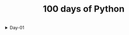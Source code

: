 <div align="center">
<h1>100 days of Python</h1>
</div>

</br>

<details>
<summary>Day-01</summary>
    
## Day 01 Topic:

- Python Install
- Environment Setup
- Install Necessary Packages
- Creating First Project

### Python Install:

[Download](https://www.python.org/downloads/windows/) and install: 

`python 3.11.8`

> Make sure add to path is tick while installing or manually need to be added.

### Environment Setup:

Creation

```bash
python -m venv env
```

Activation

```bash
.\env\Scripts\activate
```

Deactivation

```bash
deactivate
```

### Install Necessary Packages:

Installing Django:

```bash
pip install Django
```

### Creating First Project:

Creating first_project:

```bash
django-admin startproject first_project
```

first_project Directory:

```bash
cd first_project
```

Run The Project:

```bash
python manage.py runserver
```
</details>